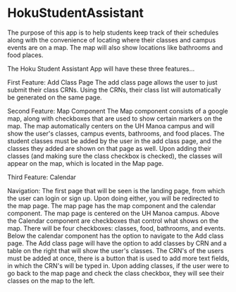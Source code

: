 # HokuStudentAssistant

The purpose of this app is to help students keep track of their schedules along with the convenience of locating where their classes and campus events are on a map. The map will also show locations like bathrooms and food places.

The Hoku Student Assistant App will have these three features...

First Feature: Add Class Page
  The add class page allows the user to just submit their class CRNs. Using the CRNs, their class list will automatically be generated on the same page.

Second Feature: Map Component
  The Map component consists of a google map, along with checkboxes that are used to show certain markers on the map. The map automatically centers on the UH Manoa campus and will show the user's classes, campus events, bathrooms, and food places. The student classes must be added by the user in the add class page, and the classes they added are shown on that page as well. Upon adding their classes (and making sure the class checkbox is checked), the classes will appear on the map, which is located in the Map page.
  
Third Feature: Calendar

Navigation:
The first page that will be seen is the landing page, from which the user can login or sign up. Upon doing either, you will be redirected to the map page. The map page has the map component and the calendar component. The map page is centered on the UH Manoa campus. Above the Calendar component are checkboxes that control what shows on the map. There will be four checkboxes: classes, food, bathrooms, and events. Below the calendar component has the option to navigate to the Add class page. The Add class page will have the option to add classes by CRN and a table on the right that will show the user's classes. The CRN's of the users must be added at once, there is a button that is used to add more text fields, in which the CRN's will be typed in. Upon adding classes, if the user were to go back to the map page and check the class checkbox, they will see their classes on the map to the left.
